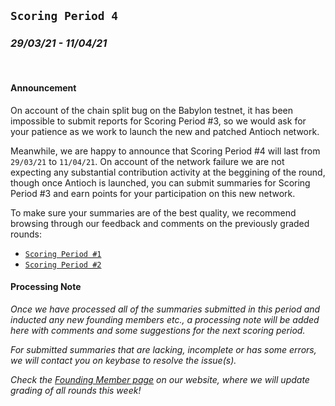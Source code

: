 ## `Scoring Period 4`
### _29/03/21 - 11/04/21_
<br>


#### Announcement

On account of the chain split bug on the Babylon testnet, it has been impossible to submit reports for Scoring Period #3, so we would ask for your patience as we work to launch the new and patched Antioch network.

Meanwhile, we are happy to announce that Scoring Period #4 will last from `29/03/21` to `11/04/21`. On account of the network failure we are not expecting any substantial contribution activity at the beggining of the round, though once Antioch is launched, you can submit summaries for Scoring Period #3 and earn points for your participation on this new network.

To make sure your summaries are of the best quality, we recommend browsing through our feedback and comments on the previously graded rounds:
- [`Scoring Period #1`](/scoring-periods/1.md)
- [`Scoring Period #2`](/scoring-periods/2.md)


#### Processing Note

_Once we have processed all of the summaries submitted in this period and inducted any new founding members etc., a processing note will be added here with comments and some suggestions for the next scoring period._

_For submitted summaries that are lacking, incomplete or has some errors, we will contact you on keybase to resolve the issue(s)._

_Check the [Founding Member page](https://www.joystream.org/founding-members) on our website, where we will update grading of all rounds this week!_
